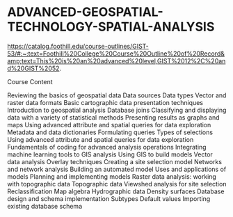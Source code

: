 # ADVANCED-GEOSPATIAL-TECHNOLOGY-SPATIAL-ANALYSIS
https://catalog.foothill.edu/course-outlines/GIST-53/#:~:text=Foothill%20College%20Course%20Outline%20of%20Record&amp;text=This%20is%20an%20advanced%20level,GIST%2012%2C%20and%20GIST%2052.


Course Content

Reviewing the basics of geospatial data
Data sources
Data types
Vector and raster data formats
Basic cartographic data presentation techniques
Introduction to geospatial analysis
Database joins
Classifying and displaying data with a variety of statistical methods
Presenting results as graphs and maps
Using advanced attribute and spatial queries for data exploration
Metadata and data dictionaries
Formulating queries
Types of selections
Using advanced attribute and spatial queries for data exploration
Fundamentals of coding for advanced analysis operations
Integrating machine learning tools to GIS analysis
Using GIS to build models
Vector data analysis
Overlay techniques
Creating a site selection model
Networks and network analysis
Building an automated model
Uses and applications of models
Planning and implementing models
Raster data analysis: working with topographic data
Topographic data
Viewshed analysis for site selection
Reclassification
Map algebra
Hydrographic data
Density surfaces
Database design and schema implementation
Subtypes
Default values
Importing existing database schema
